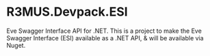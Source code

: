 # R3MUS.Devpack.ESI
Eve Swagger Interface API for .NET.
This is a project to make the Eve Swagger Interface (ESI) available as a .NET API, & will be available via Nuget.
